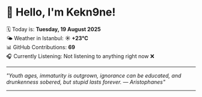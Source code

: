 # 👋 Hello, I'm Kekn9ne!

🗓️ Today is: **Tuesday, 19 August 2025**  
🌤️ Weather in Istanbul: **☀️   +23°C**  
📊 GitHub Contributions: **69**  
🎧 Currently Listening: Not listening to anything right now ❌

---

_"Youth ages, immaturity is outgrown, ignorance can be educated, and drunkenness sobered, but stupid lasts forever. — *Aristophanes*"_

---
